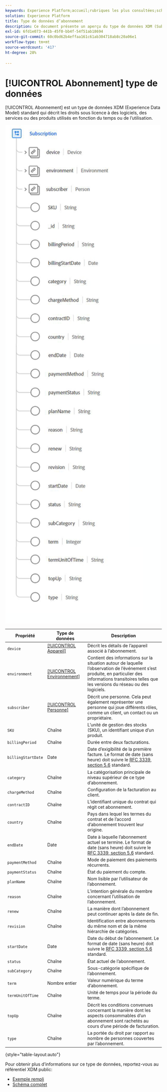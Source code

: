 ```yaml
---
keywords: Experience Platform;accueil;rubriques les plus consultées;schéma;schéma;XDM;champs;schémas;schémas;abonnement;type de données;type de données;type de données
solution: Experience Platform
title: Type de données d’abonnement
description: Ce document présente un aperçu du type de données XDM (Subscription Experience Data Model).
exl-id: 6fd1e073-441b-45f0-bb4f-54f51ab18694
source-git-commit: 60c0bd62b4effaa161c61ab304718ab8c20a06e1
workflow-type: tm+mt
source-wordcount: '417'
ht-degree: 28%

---
```


# [!UICONTROL Abonnement] type de données

[!UICONTROL Abonnement] est un type de données XDM (Experience Data Model) standard qui décrit les droits sous licence à des logiciels, des services ou des produits utilisés en fonction du temps ou de l’utilisation.

<img src="../images/data-types/subscription-data-type.png" width="500" /><br />

| Propriété | Type de données | Description |
| --- | --- | --- |
| `device` | [[!UICONTROL Appareil]](./device.md) | Décrit les détails de l’appareil associé à l’abonnement. |
| `environment` | [[!UICONTROL Environnement]](./environment.md) | Contient des informations sur la situation autour de laquelle l’observation de l’événement s’est produite, en particulier des informations transitoires telles que les versions du réseau ou des logiciels. |
| `subscriber` | [[!UICONTROL Personne]](./person.md) | Décrit une personne. Cela peut également représenter une personne qui joue différents rôles, comme un client, un contact ou un propriétaire. |
| `SKU` | Chaîne | L’unité de gestion des stocks (SKU), un identifiant unique d’un produit. |
| `billingPeriod` | Chaîne | Durée entre deux facturations. |
| `billingStartDate` | Date | Date d’exigibilité de la première facture. Le format de date (sans heure) doit suivre le [RFC 3339, section 5.6](https://tools.ietf.org/html/rfc3339#section-5.6) standard. |
| `category` | Chaîne | La catégorisation principale de niveau supérieur de ce type d’abonnement. |
| `chargeMethod` | Chaîne | Configuration de la facturation au client. |
| `contractID` | Chaîne | L’identifiant unique du contrat qui régit cet abonnement. |
| `country` | Chaîne | Pays dans lequel les termes du contrat et de l’accord d’abonnement trouvent leur origine. |
| `endDate` | Date | Date à laquelle l’abonnement actuel se termine. Le format de date (sans heure) doit suivre le [RFC 3339, section 5.6](https://tools.ietf.org/html/rfc3339#section-5.6) standard. |
| `paymentMethod` | Chaîne | Mode de paiement des paiements récurrents. |
| `paymentStatus` | Chaîne | État du paiement du compte. |
| `planName` | Chaîne | Nom lisible par l’utilisateur de l’abonnement. |
| `reason` | Chaîne | L’intention générale du membre concernant l’utilisation de l’abonnement. |
| `renew` | Chaîne | La manière dont l’abonnement peut continuer après la date de fin. |
| `revision` | Chaîne | Identification entre abonnements du même nom et de la même hiérarchie de catégories. |
| `startDate` | Date | Date du début de l’abonnement. Le format de date (sans heure) doit suivre le [RFC 3339, section 5.6](https://tools.ietf.org/html/rfc3339#section-5.6) standard. |
| `status` | Chaîne | État actuel de l’abonnement. |
| `subCategory` | Chaîne | Sous-catégorie spécifique de l’abonnement. |
| `term` | Nombre entier | Valeur numérique du terme d’abonnement. |
| `termUnitOfTime` | Chaîne | Unité de temps pour la période du terme. |
| `topUp` | Chaîne | Décrit les conditions convenues concernant la manière dont les aspects consommables d’un abonnement sont rachetés au cours d’une période de facturation. |
| `type` | Chaîne | La portée du droit par rapport au nombre de personnes couvertes par l’abonnement. |

{style="table-layout:auto"}

Pour obtenir plus d’informations sur ce type de données, reportez-vous au référentiel XDM public:

* [Exemple rempli](https://github.com/adobe/xdm/blob/master/components/datatypes/industry-verticals/subscription.example.1.json)
* [Schéma complet](https://github.com/adobe/xdm/blob/master/components/datatypes/industry-verticals/subscription.schema.json)

